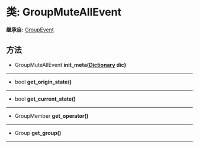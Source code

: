 # 类: GroupMuteAllEvent  
  
**继承自:** [GroupEvent](GroupEvent.md)  
  
## 方法 
  
- GroupMuteAllEvent **init_meta([Dictionary](https://docs.godotengine.org/en/latest/classes/class_dictionary.html) dic)**  
  
---  
  
- bool **get_origin_state()**  
  
---  
  
- bool **get_current_state()**  
  
---  
  
- GroupMember **get_operator()**  
  
---  
  
- Group **get_group()**  
  
---  
  

